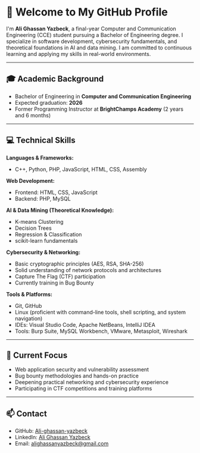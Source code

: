 # 👋 Welcome to My GitHub Profile

I'm **Ali Ghassan Yazbeck**, a final-year Computer and Communication Engineering (CCE) student pursuing a Bachelor of Engineering degree. I specialize in software development, cybersecurity fundamentals, and theoretical foundations in AI and data mining. I am committed to continuous learning and applying my skills in real-world environments.

---

## 🎓 Academic Background

- Bachelor of Engineering in **Computer and Communication Engineering**  
- Expected graduation: **2026**  
- Former Programming Instructor at **BrightChamps Academy** (2 years and 6 months)

---

## 💻 Technical Skills

**Languages & Frameworks:**  
- C++, Python, PHP, JavaScript, HTML, CSS, Assembly

**Web Development:**  
- Frontend: HTML, CSS, JavaScript  
- Backend: PHP, MySQL

**AI & Data Mining (Theoretical Knowledge):**  
- K-means Clustering  
- Decision Trees  
- Regression & Classification  
- scikit-learn fundamentals

**Cybersecurity & Networking:**  
- Basic cryptographic principles (AES, RSA, SHA-256)  
- Solid understanding of network protocols and architectures  
- Capture The Flag (CTF) participation  
- Currently training in Bug Bounty

**Tools & Platforms:**  
- Git, GitHub  
- Linux (proficient with command-line tools, shell scripting, and system navigation)  
- IDEs: Visual Studio Code, Apache NetBeans, IntelliJ IDEA  
- Tools: Burp Suite, MySQL Workbench, VMware, Metasploit, Wireshark

---

## 🔐 Current Focus

- Web application security and vulnerability assessment  
- Bug bounty methodologies and hands-on practice  
- Deepening practical networking and cybersecurity experience  
- Participating in CTF competitions and training platforms

---

## 📫 Contact

- GitHub: [Ali-ghassan-yazbeck](https://github.com/Ali-ghassan-yazbeck)  
- LinkedIn: [Ali Ghassan Yazbeck](https://www.linkedin.com/in/ali-yazbeck-4abb18265/)  
- Email: alighassanyazbeck@gmail.com
